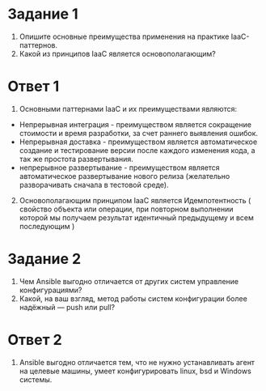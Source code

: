 
# Задание 1

1. Опишите основные преимущества применения на практике IaaC-паттернов.
2. Какой из принципов IaaC является основополагающим?

# Ответ 1

1. Основными паттернами IaaC и их преимуществами являются:
- Непрерывная интеграция - преимуществом является  сокращение стоимости и время разработки, за счет раннего выявления ошибок.
- Непрерывная доставка - преимуществом является автоматическое создание и тестирование версии после каждого изменения кода, а так же простота развертывания.
- непрерывное развертывание - преимуществом является автоматическое развертывание нового релиза (желательно разворачивать сначала в тестовой среде).
2. Основополагающим принципом IaaC является Идемпотентность ( свойство объекта или операции, при повторном выполнении которой мы получаем результат идентичный предыдущему и всем последующим )

# Задание 2

1. Чем Ansible выгодно отличается от других систем управление конфигурациями?
2. Какой, на ваш взгляд, метод работы систем конфигурации более надёжный — push или pull?

# Ответ 2

1. Ansible выгодно отличается тем, что не нужно устанавливать агент на целевые машины, умеет конфигурировать linux, bsd и Windows системы.
